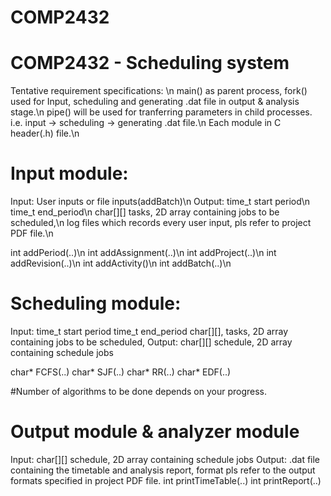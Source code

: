 # COMP2432
COMP2432 - Scheduling system
====================================

Tentative requirement specifications:
\n
main() as parent process, fork() used for Input, scheduling and generating .dat file in output & analysis stage.\n
pipe() will be used for tranferring parameters in child processes. i.e. input -> scheduling -> generating .dat file.\n
Each module in C header(.h) file.\n

Input module:
====================================
Input: User inputs or file inputs(addBatch)\n
Output: time_t start period\n
        time_t end_period\n
        char[][] tasks, 2D array containing jobs to be scheduled,\n
        log files which records every user input, pls refer to project PDF file.\n
        
int addPeriod(..)\n
int addAssignment(..)\n
int addProject(..)\n
int addRevision(..)\n
int addActivity()\n
int addBatch(..)\n

Scheduling module:
====================================
Input: time_t start period
       time_t end_period
       char[][], tasks, 2D array containing jobs to be scheduled,
Output: char[][] schedule, 2D array containing schedule jobs 

  char* FCFS(..)
  char* SJF(..)
  char* RR(..)
  char* EDF(..)
  
#Number of algorithms to be done depends on your progress.

Output module & analyzer module
=====================================
Input: char[][] schedule, 2D array containing schedule jobs 
Output: .dat file containing the timetable and analysis report, format pls refer to the output formats specified in project PDF file.
int printTimeTable(..)
int printReport(..)
